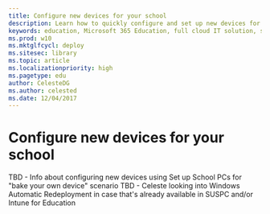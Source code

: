 ```yaml
---
title: Configure new devices for your school
description: Learn how to quickly configure and set up new devices for your school. 
keywords: education, Microsoft 365 Education, full cloud IT solution, school, configure, set up, Set up School PCs
ms.prod: w10
ms.mktglfcycl: deploy
ms.sitesec: library
ms.topic: article
ms.localizationpriority: high
ms.pagetype: edu
author: CelesteDG
ms.author: celested
ms.date: 12/04/2017
---
```


# Configure new devices for your school
TBD - Info about configuring new devices using Set up School PCs for "bake your own device" scenario
TBD - Celeste looking into Windows Automatic Redeployment in case that's already available in SUSPC and/or Intune for Education

